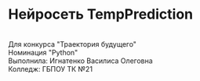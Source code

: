 # Нейросеть TempPrediction 
<br/>Для конкурса "Траектория будущего"
<br/>Номинация "Python"
<br/>Выполнила: Игнатенко Василиса Олеговна
<br/>Колледж: ГБПОУ ТК №21
